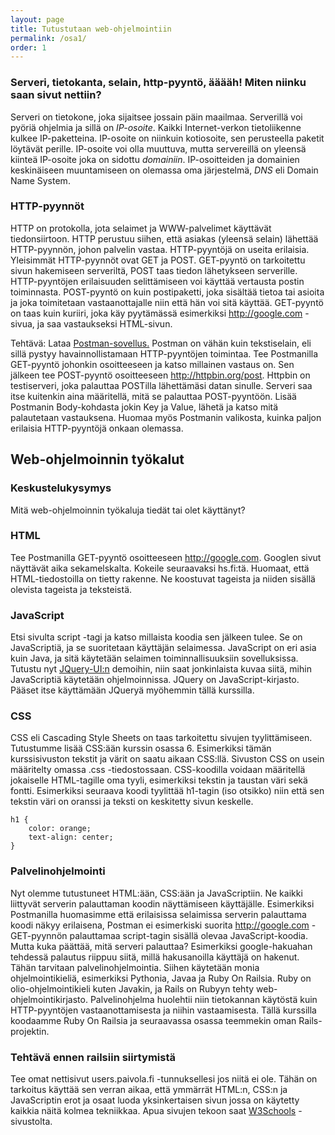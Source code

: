 ```yaml
---
layout: page
title: Tutustutaan web-ohjelmointiin
permalink: /osa1/
order: 1
---
```


### Serveri, tietokanta, selain, http-pyyntö, ääääh! Miten niinku saan sivut nettiin?

Serveri on tietokone, joka sijaitsee jossain päin maailmaa. Serverillä
voi pyöriä ohjelmia ja sillä on *IP-osoite*. Kaikki Internet-verkon
tietoliikenne kulkee IP-paketteina. IP-osoite on niinkuin kotiosoite,
sen perusteella paketit löytävät perille. IP-osoite voi olla muuttuva,
mutta servereillä on yleensä kiinteä IP-osoite joka on sidottu
*domainiin*. IP-osoitteiden ja domainien keskinäiseen muuntamiseen on
olemassa oma järjestelmä, *DNS* eli Domain Name System.

### HTTP-pyynnöt

HTTP on protokolla, jota selaimet ja WWW-palvelimet käyttävät
tiedonsiirtoon. HTTP perustuu siihen, että asiakas (yleensä selain)
lähettää HTTP-pyynnön, johon palvelin vastaa. HTTP-pyyntöjä on useita
erilaisia. Yleisimmät HTTP-pyynnöt ovat GET ja POST. GET-pyyntö on
tarkoitettu sivun hakemiseen serveriltä, POST taas tiedon lähetykseen
serverille. HTTP-pyyntöjen erilaisuuden selittämiseen voi käyttää
vertausta postin toiminnasta. POST-pyyntö on kuin postipaketti, joka
sisältää tietoa tai asioita ja joka toimitetaan vastaanottajalle niin
että hän voi sitä käyttää. GET-pyyntö on taas kuin kuriiri, joka käy
pyytämässä esimerkiksi http://google.com -sivua, ja saa vastaukseksi
HTML-sivun.

Tehtävä: Lataa [Postman-sovellus.](https://www.getpostman.com/)
Postman on vähän kuin tekstiselain, eli sillä pystyy
havainnollistamaan HTTP-pyyntöjen toimintaa. Tee Postmanilla
GET-pyyntö johonkin osoitteeseen ja katso millainen vastaus on. Sen
jälkeen tee POST-pyyntö osoitteeseen http://httpbin.org/post. Httpbin
on testiserveri, joka palauttaa POSTilla lähettämäsi datan
sinulle. Serveri saa itse kuitenkin aina määritellä, mitä se palauttaa
POST-pyyntöön. Lisää Postmanin Body-kohdasta jokin Key ja Value,
lähetä ja katso mitä palautetaan vastauksena. Huomaa myös Postmanin
valikosta, kuinka paljon erilaisia HTTP-pyyntöjä onkaan olemassa.

## Web-ohjelmoinnin työkalut

### Keskustelukysymys

Mitä web-ohjelmoinnin työkaluja tiedät tai olet käyttänyt?

### HTML

Tee Postmanilla GET-pyyntö osoitteeseen http://google.com. Googlen
sivut näyttävät aika sekamelskalta. Kokeile seuraavaksi
hs.fi:tä. Huomaat, että HTML-tiedostoilla on tietty rakenne. Ne
koostuvat tageista ja niiden sisällä olevista tageista ja teksteistä.

### JavaScript

Etsi sivulta script -tagi ja katso millaista koodia sen jälkeen tulee.
Se on JavaScriptiä, ja se suoritetaan käyttäjän selaimessa. JavaScript
on eri asia kuin Java, ja sitä käytetään selaimen toiminnallisuuksiin
sovelluksissa. Tutustu nyt [JQuery-UI:n](http://jqueryui.com/)
demoihin, niin saat jonkinlaista kuvaa siitä, mihin JavaScriptiä
käytetään ohjelmoinnissa. JQuery on JavaScript-kirjasto. Pääset itse
käyttämään JQueryä myöhemmin tällä kurssilla.

### CSS

CSS eli Cascading Style Sheets on taas tarkoitettu sivujen
tyylittämiseen. Tutustumme lisää CSS:ään kurssin osassa 6. Esimerkiksi
tämän kurssisivuston tekstit ja värit on saatu aikaan
CSS:llä. Sivuston CSS on usein määritelty omassa .css
-tiedostossaan. CSS-koodilla voidaan määritellä jokaiselle
HTML-tagille oma tyyli, esimerkiksi tekstin ja taustan väri sekä
fontti. Esimerkiksi seuraava koodi tyylittää h1-tagin (iso otsikko)
niin että sen tekstin väri on oranssi ja teksti on keskitetty sivun
keskelle.

    h1 {
        color: orange;
        text-align: center;
    }

### Palvelinohjelmointi

Nyt olemme tutustuneet HTML:ään, CSS:ään ja JavaScriptiin. Ne kaikki
liittyvät serverin palauttaman koodin näyttämiseen käyttäjälle.
Esimerkiksi Postmanilla huomasimme että erilaisissa selaimissa
serverin palauttama koodi näkyy erilaisena, Postman ei esimerkiski
suorita http://google.com -GET-pyynnön palauttamaa script-tagin
sisällä olevaa JavaScript-koodia. Mutta kuka päättää, mitä serveri
palauttaa?  Esimerkiksi google-hakuahan tehdessä palautus riippuu
siitä, millä hakusanoilla käyttäjä on hakenut. Tähän tarvitaan
palvelinohjelmointia.  Siihen käytetään monia ohjelmointikieliä,
esimerkiksi Pythonia, Javaa ja Ruby On Railsia. Ruby on
olio-ohjelmointikieli kuten Javakin, ja Rails on Rubyyn tehty
web-ohjelmointikirjasto. Palvelinohjelma huolehtii niin tietokannan
käytöstä kuin HTTP-pyyntöjen vastaanottamisesta ja niihin
vastaamisesta. Tällä kurssilla koodaamme Ruby On Railsia ja
seuraavassa osassa teemmekin oman Rails-projektin.

### Tehtävä ennen railsiin siirtymistä

Tee omat nettisivut users.paivola.fi -tunnuksellesi jos niitä ei
ole. Tähän on tarkoitus käyttää sen verran aikaa, että ymmärrät
HTML:n, CSS:n ja JavaScriptin erot ja osaat luoda yksinkertaisen sivun
jossa on käytetty kaikkia näitä kolmea tekniikkaa. Apua sivujen tekoon
saat [W3Schools](http://www.w3schools.com/) -sivustolta.
